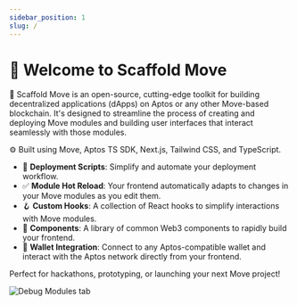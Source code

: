 ```yaml
---
sidebar_position: 1
slug: /
---
```


# 👋 Welcome to Scaffold Move

🧪 Scaffold Move is an open-source, cutting-edge toolkit for building decentralized applications (dApps) on Aptos or any other Move-based blockchain. It's designed to streamline the process of creating and deploying Move modules and building user interfaces that interact seamlessly with those modules.

⚙️ Built using Move, Aptos TS SDK, Next.js, Tailwind CSS, and TypeScript.

* 🛫 **Deployment Scripts**: Simplify and automate your deployment workflow.
* ✅ **Module Hot Reload**: Your frontend automatically adapts to changes in your Move modules as you edit them.
* 🪝 **Custom Hooks**: A collection of React hooks to simplify interactions with Move modules.
* 🧱 **Components**: A library of common Web3 components to rapidly build your frontend.
* 🔐 **Wallet Integration**: Connect to any Aptos-compatible wallet and interact with the Aptos network directly from your frontend.

Perfect for hackathons, prototyping, or launching your next Move project!

![Debug Modules tab](/img/debug.png)